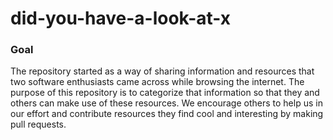 # did-you-have-a-look-at-x

### Goal

The repository started as a way of sharing information and resources that two software enthusiasts came across while browsing the internet. The purpose of this repository is to categorize that information so that they and others can make use of these resources. We encourage others to help us in our effort and contribute resources they find cool and interesting by making pull requests.


